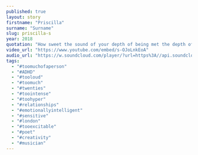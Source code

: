 ```yaml
---
published: true
layout: story
firstname: "Priscilla"
surname: "Surname"
slug: priscilla-s
year: 2018
quotation: "How sweet the sound of your depth of being met the depth of my being"
video_url: "https://www.youtube.com/embed/s-OJoLnkEoA"
audio_url: "https://w.soundcloud.com/player/?url=https%3A//api.soundcloud.com/tracks/484902516%3Fsecret_token%3Ds-dVKjW&color=%23fe0000&inverse=false&auto_play=false&show_user=false"
tags:
  - "#toomuchofaperson"
  - "#ADHD"
  - "#tooloud"
  - "#toomuch"
  - "#twenties"
  - "#toointense"
  - "#toohyper"
  - "#relationships"
  - "#emotionallyintelligent"
  - "#sensitive"
  - "#london" 
  - "#tooexcitable"
  - "#poet"
  - "#creativity" 
  - "#musician"
---
```

